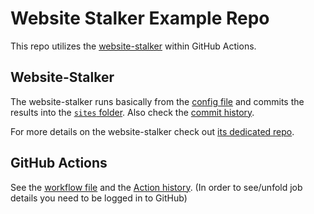 # Website Stalker Example Repo

This repo utilizes the [website-stalker](https://github.com/EdJoPaTo/website-stalker) within GitHub Actions.

## Website-Stalker

The website-stalker runs basically from the [config file](https://github.com/EdJoPaTo/website-stalker-example/blob/main/website-stalker.yaml) and commits the results into the [`sites` folder](https://github.com/EdJoPaTo/website-stalker-example/tree/main/sites).
Also check the [commit history](https://github.com/EdJoPaTo/website-stalker-example/commits/main/sites).

For more details on the website-stalker check out [its dedicated repo](https://github.com/EdJoPaTo/website-stalker).

## GitHub Actions

See the [workflow file](https://github.com/EdJoPaTo/website-stalker-example/blob/main/.github/workflows/website-stalker.yaml) and the [Action history](https://github.com/EdJoPaTo/website-stalker-example/actions/workflows/website-stalker.yaml).
(In order to see/unfold job details you need to be logged in to GitHub)
